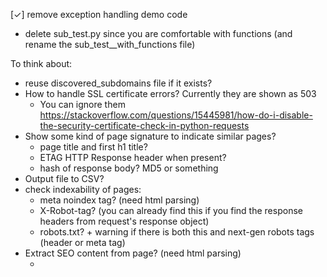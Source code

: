 [✓] remove exception handling demo code
- delete sub_test.py since you are comfortable with functions (and rename the sub_test__with_functions file)

To think about:
- reuse discovered_subdomains file if it exists?
- How to handle SSL certificate errors? Currently they are shown as 503
  - You can ignore them https://stackoverflow.com/questions/15445981/how-do-i-disable-the-security-certificate-check-in-python-requests
- Show some kind of page signature to indicate similar pages? 
  - page title and first h1 title?
  - ETAG HTTP Response header when present?
  - hash of response body? MD5 or something
- Output file to CSV?
- check indexability of pages:
  - meta noindex tag? (need html parsing)
  - X-Robot-tag? (you can already find this if you find the response headers from request's response object)
  - robots.txt? + warning if there is both this and next-gen robots tags (header or meta tag)
- Extract SEO content from page? (need html parsing)
  - <title>
  - <link rel="canonical">
  - <h1>

